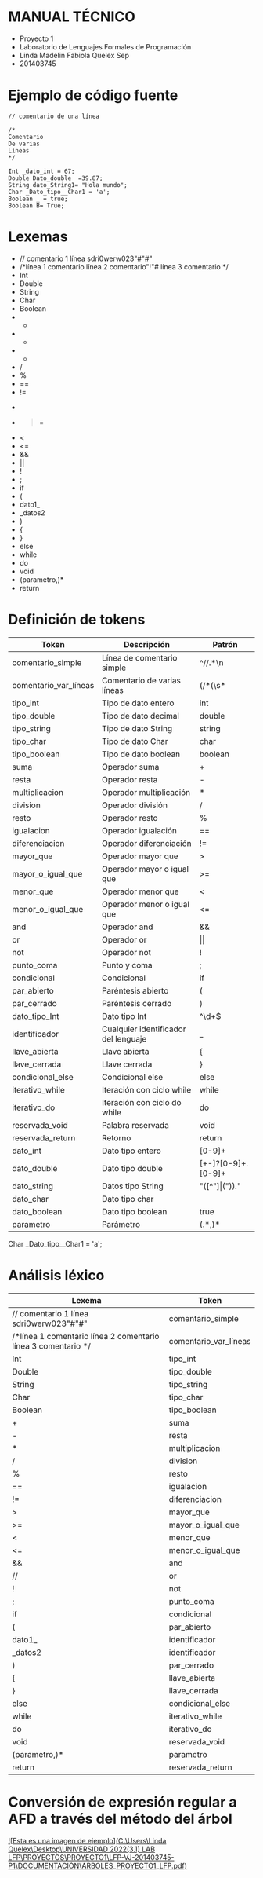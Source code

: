 # MANUAL TÉCNICO 
* Proyecto 1
* Laboratorio de Lenguajes Formales de Programación 
* Linda Madelin Fabiola Quelex Sep
* 201403745


# Ejemplo de código fuente

```Simple C
// comentario de una línea

/*
Comentario
De varias
Líneas
*/

Int _dato_int = 67;
Double Dato_double  =39.87;
String dato_String1= "Hola mundo";
Char _Dato_tipo__Char1 = 'a';
Boolean _ = true;
Boolean B= True;
```

# Lexemas
- // comentario 1 línea sdri0werw023"#"#" 
- /*línea 1 comentario
    línea 2 comentario"!"#
    línea 3 comentario
   */
- Int
- Double
- String
- Char
- Boolean
- +
- -
- *
- /
- %
- ==
- !=
- >
- >=
- <
- <=
- &&
- ||
- !
- ;
- if 
- (
- dato1_
- _datos2
- )
- {
- }
- else
- while
- do
- void
- (parametro,)*
- return


# Definición de tokens

| Token                 | Descripción                          | Patrón              |
| --------------------- | ------------------------------------ | ------------------- |
| comentario_simple     | Línea de comentario simple           | ^\/\/.*\n           |
| comentario_var_líneas | Comentario de varias líneas          | (\/\*(\s*|.*?)*\*\/)|(\/\/.*)  |
| tipo_int              | Tipo de dato entero                  | int                 |
| tipo_double           | Tipo de dato decimal                 | double              |
| tipo_string           | Tipo de dato String                  | string              |
| tipo_char             | Tipo de dato Char                    | char                |
| tipo_boolean          | Tipo de dato boolean                 | boolean             |
| suma                  | Operador suma                        | +                   |
| resta                 | Operador resta                       | -                   |
| multiplicacion        | Operador multiplicación              | *                   |
| division              | Operador división                    | /                   |
| resto                 | Operador resto                       | %                   |
| igualacion            | Operador igualación                  | ==                  |
| diferenciacion        | Operador diferenciación              | !=                  |
| mayor_que             | Operador mayor que                   | >                   |
| mayor_o_igual_que     | Operador mayor o igual que           | >=                  |
| menor_que             | Operador menor que                   | <                   |
| menor_o_igual_que     | Operador menor o igual que           | <=                  |
| and                   | Operador and                         | &&                  |
| or                    | Operador or                          | \|\|                |
| not                   | Operador not                         | !                   |
| punto_coma            | Punto y coma                         | ;                   |
| condicional           | Condicional                          | if                  |
| par_abierto           | Paréntesis abierto                   | (                   |
| par_cerrado           | Paréntesis cerrado                   | )                   |
| dato_tipo_Int         | Dato tipo Int                        | ^\d+$               |
| identificador         | Cualquier identificador del lenguaje | _|[a-zA-Z]([a-zA-Z0-9]*)_*  |
| llave_abierta         | Llave abierta                        | {                   |
| llave_cerrada         | Llave cerrada                        | }                   |
| condicional_else      | Condicional else                     | else                |
| iterativo_while       | Iteración con ciclo while            | while               |
| iterativo_do          | Iteración con ciclo do while         | do                  |
| reservada_void        | Palabra reservada                    | void                |
| reservada_return      | Retorno                              | return              |
| dato_int              | Dato tipo entero                     | [0-9]+
| dato_double           | Dato tipo double                     | [+-]?[0-9]+\.[0-9]+ |
| dato_string           | Datos tipo String                    | "([^"]\|(\"))*.*"   |
| dato_char             | Dato tipo char                       |                     | definir                  |
| dato_boolean          | Dato tipo boolean                    | true|false          |
| parametro             | Parámetro                            | \(.*\,\)\*          |



Char _Dato_tipo__Char1 = 'a';


# Análisis léxico

| Lexema                                                        | Token                 |
| ------------------------------------------------------------- | --------------------- |
| // comentario 1 línea sdri0werw023"#"#"                       | comentario_simple     |
| /*línea 1 comentario línea 2 comentario línea 3 comentario */ | comentario_var_líneas |
| Int                                                           | tipo_int              |
| Double                                                        | tipo_double           |
| String                                                        | tipo_string           |
| Char                                                          | tipo_char             |
| Boolean                                                       | tipo_boolean          |
| +                                                             | suma                  |
| -                                                             | resta                 |
| *                                                             | multiplicacion        |
| /                                                             | division              |
| %                                                             | resto                 |
| ==                                                            | igualacion            |
| !=                                                            | diferenciacion        |
| >                                                             | mayor_que             |
| >=                                                            | mayor_o_igual_que     |
| <                                                             | menor_que             |
| <=                                                            | menor_o_igual_que     |
| &&                                                            | and                   |
| \/\/                                                          | or                    |
| !                                                             | not                   |
| ;                                                             | punto_coma            |
| if                                                            | condicional           |
| (                                                             | par_abierto           |
| dato1_                                                        | identificador         |
| _datos2                                                       | identificador         |
| )                                                             | par_cerrado           |
| {                                                             | llave_abierta         |
| }                                                             | llave_cerrada         |
| else                                                          | condicional_else      |
| while                                                         | iterativo_while       |
| do                                                            | iterativo_do          |
| void                                                          | reservada_void        |
| (parametro,)*                                                 | parametro             |
| return                                                        | reservada_return      |

# Conversión de expresión regular a AFD a través del método del árbol 

[![Esta es una imagen de ejemplo](C:\Users\Linda Quelex\Desktop\UNIVERSIDAD 2022\(3.1) LAB LFP\PROYECTOS\PROYECTO1\LFP-VJ-201403745-P1\DOCUMENTACIÓN\ARBOLES_PROYECTO1_LFP.pdf)](https://ejemplo.com)